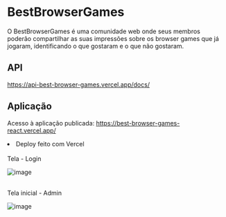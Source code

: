 # BestBrowserGames 
O BestBrowserGames é uma comunidade web onde seus membros poderão compartilhar as suas impressões sobre os browser games que já jogaram, identificando o que gostaram e o que não gostaram.

## API
https://api-best-browser-games.vercel.app/docs/

## Aplicação
Acesso à aplicação publicada: https://best-browser-games-react.vercel.app/
<li> Deploy feito com Vercel</li>
<br>
Tela - Login

![image](https://github.com/Vem-Ser-Tech/BestBrowserGames-React/assets/83955839/837d3a7c-ede7-4b79-9ceb-a293c477ee9d)

<br>
Tela inicial - Admin

![image](https://github.com/Vem-Ser-Tech/BestBrowserGames-React/assets/83955839/76133b98-bdfc-4496-b64a-db454f854e2d)
